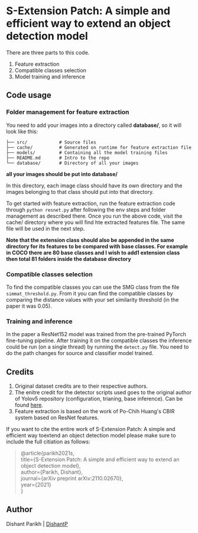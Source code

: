 # S-Extension Patch: A simple and efficient way to extend an object detection model 

There are three parts to this code.
1. Feature extraction
2. Compatible classes selection
3. Model training and inference

## Code usage

### Folder management for feature extraction
You need to add your images into a directory called __database/__, so it will look like this:

    ├── src/            # Source files
    ├── cache/          # Generated on runtime for feature extraction file
    ├── models/         # Containing all the model training files
    ├── README.md       # Intro to the repo
    └── database/       # Directory of all your images

__all your images should be put into database/__

In this directory, each image class should have its own directory and the images belonging to that class should put into that directory.

To get started with feature extraction, run the feature extraction code through ```python resnet.py``` after following the env steps and folder management as described there. 
Once you run the above code, visit the cache/ directory where you will find hte extracted features file. The same file will be used in the next step.

**Note that the extension class should also be appended in the same directory for its features to be compared with base classes. For example in COCO there are 80 base classes and I wish to add1 extension class then total 81 folders inside the database directory**
 
### Compatible classes selection

To find the compatible classes you can use the SMG class from the file ```simmat_threshold.py```. From it you can find the compatible classes by comparing the distance values with your set similarity threshold (in the paper it was 0.05).

### Training and inference

In the paper a ResNet152 model was trained from the pre-trained PyTorch fine-tuning pipeline. After training it on the compatible classes the inference could be run (on a single thread) by running the ```detect.py``` file. You need to do the path changes for source and classifier model trained. 

## Credits

1. Original dataset credits are to their respective authors.
2. The enitre credit for the detector scripts used goes to the original author of Yolov5 repository (configuration, trianing, base inference). Can be found [here](https://github.com/ultralytics/yolov5).
3. Feature extraction is based on the work of Po-Chih Huang's CBIR system based on ResNet features.

If you want to cite the entire work of S-Extension Patch: A simple and efficient way toextend an object detection model please make sure to include the full citiation as follows:

>@article{parikh2021s,  
>  title={S-Extension Patch: A simple and efficient way to extend an object detection model},  
>  author={Parikh, Dishant},  
>  journal={arXiv preprint arXiv:2110.02670},  
>  year={2021}  
>}  

## Author
Dishant Parikh | [DishantP](https://github.com/Dishant-P)


